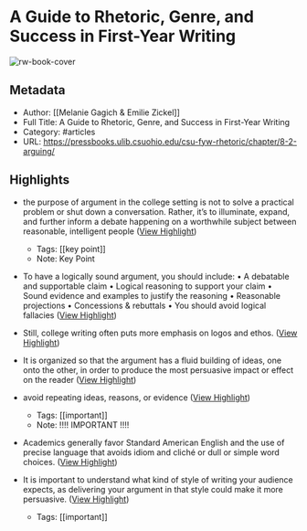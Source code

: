 # A Guide to Rhetoric, Genre, and Success in First-Year Writing

![rw-book-cover](https://readwise-assets.s3.amazonaws.com/static/images/article2.74d541386bbf.png)

## Metadata
- Author: [[Melanie Gagich & Emilie Zickel]]
- Full Title: A Guide to Rhetoric, Genre, and Success in First-Year Writing
- Category: #articles
- URL: https://pressbooks.ulib.csuohio.edu/csu-fyw-rhetoric/chapter/8-2-arguing/

## Highlights
- the purpose of argument in the college setting is not to solve a practical problem or shut down a conversation. Rather, it’s to illuminate, expand, and further inform a debate happening on a worthwhile subject between reasonable, intelligent people ([View Highlight](https://read.readwise.io/read/01hc5mnevc1d1zxdgkw2n61ekz))
    - Tags: [[key point]] 
    - Note: Key Point

- To have a logically sound argument, you should include:
  • A debatable and supportable claim
  • Logical reasoning to support your claim
  • Sound evidence and examples to justify the reasoning
  • Reasonable projections
  • Concessions & rebuttals
  • You should avoid logical fallacies ([View Highlight](https://read.readwise.io/read/01hc5msd60365r2yd4cmsf2kq1))
- Still, college writing often puts more emphasis on logos and ethos. ([View Highlight](https://read.readwise.io/read/01hc5myksz3mbavp9amv8ck36f))
- It is organized so that the argument has a fluid building of ideas, one onto the other, in order to produce the most persuasive impact or effect on the reader ([View Highlight](https://read.readwise.io/read/01hc5mzbbdtntvk1hm2fm3pbx0))
- avoid repeating ideas, reasons, or evidence ([View Highlight](https://read.readwise.io/read/01hc5mzhg6wkmzq06f4b0y7jv5))
    - Tags: [[important]] 
    - Note: !!!! IMPORTANT !!!!
- Academics generally favor Standard American English and the use of precise language that avoids idiom and cliché or dull or simple word choices. ([View Highlight](https://read.readwise.io/read/01hc5n1edn8e8qcrktgwz449r5))
- It is important to understand what kind of style of writing your audience expects, as delivering your argument in that style could make it more persuasive. ([View Highlight](https://read.readwise.io/read/01hc5n2m5wwdc2j5mbj1crc75d))
    - Tags: [[important]] 
